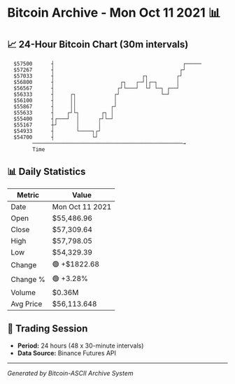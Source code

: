 # Bitcoin Archive - Mon Oct 11 2021 📊

## 📈 24-Hour Bitcoin Chart (30m intervals)

```
  $57500      ┤                                         ┌───── 
  $57267      ┤                                        ┌┘      
  $57033      ┤                            ┌┐         ┌┘       
  $56800      ┤                     ┌┐   ┌─┘│┌─┐      │        
  $56567      ┤                    ┌┘└───┘  └┘ └─┐ ┌──┘        
  $56333      ┤     ┌┐            ┌┘             └─┘           
  $56100      ┤     ││            │                            
  $55867      ┤     ││           ┌┘                            
  $55633      ┤    ┌┘└┐       ┌┐ │                             
  $55400      ┤┌───┘  │      ┌┘└─┘                             
  $55167      ┼┘      │      │                                 
  $54933      ┤       └────┐┌┘                                 
  $54700      ┤            └┘                                  
        ────────────────────────────────────────────────→
        Time
```

## 📊 Daily Statistics

| Metric | Value |
|--------|-------|
| Date | Mon Oct 11 2021 |
| Open | $55,486.96 |
| Close | $57,309.64 |
| High | $57,798.05 |
| Low | $54,329.39 |
| Change | 🟢 +$1822.68 |
| Change % | 🟢 +3.28% |
| Volume | $0.36M |
| Avg Price | $56,113.648 |

## 📅 Trading Session

- **Period:** 24 hours (48 x 30-minute intervals)
- **Data Source:** Binance Futures API

---
*Generated by Bitcoin-ASCII Archive System*
